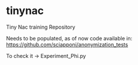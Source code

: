 # tinynac
Tiny Nac training Repository

Needs to be populated, as of now code available in: https://github.com/sciapponi/anonymization_tests

To check it -> Experiment_Phi.py
